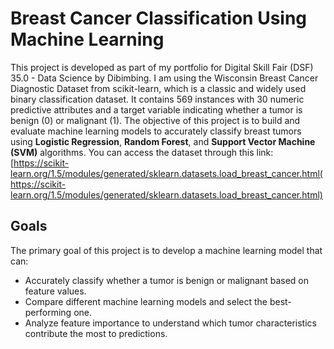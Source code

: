 # Breast Cancer Classification Using Machine Learning
This project is developed as part of my portfolio for Digital Skill Fair (DSF) 35.0 - Data Science by Dibimbing. I am using the Wisconsin Breast Cancer Diagnostic Dataset from scikit-learn, which is a classic and widely used binary classification dataset. It contains 569 instances with 30 numeric predictive attributes and a target variable indicating whether a tumor is benign (0) or malignant (1). The objective of this project is to build and evaluate machine learning models to accurately classify breast tumors using **Logistic Regression**, **Random Forest**, and **Support Vector Machine (SVM)** algorithms. You can access the dataset through this link: [https://scikit-learn.org/1.5/modules/generated/sklearn.datasets.load_breast_cancer.html(https://scikit-learn.org/1.5/modules/generated/sklearn.datasets.load_breast_cancer.html)

## Goals
The primary goal of this project is to develop a machine learning model that can:
- Accurately classify whether a tumor is benign or malignant based on feature values.
- Compare different machine learning models and select the best-performing one.
- Analyze feature importance to understand which tumor characteristics contribute the most to predictions.
